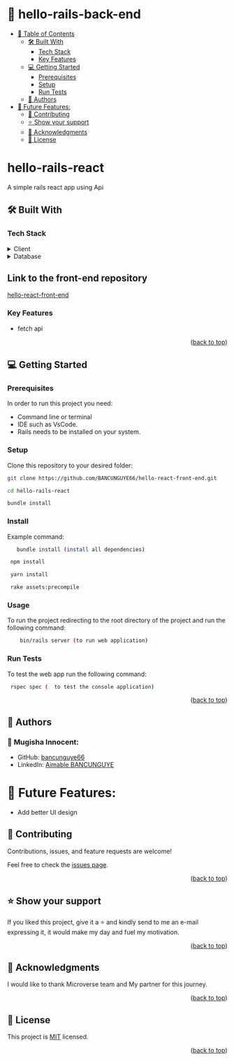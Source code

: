 
# 📗 hello-rails-back-end

- [📗 Table of Contents](#-table-of-contents)
  - [🛠 Built With ](#-built-with-)
    - [Tech Stack ](#tech-stack-)
    - [Key Features ](#key-features-)
  - [💻 Getting Started ](#-getting-started-)
    - [Prerequisites](#prerequisites)
    - [Setup](#setup)
    - [Run Tests](#run-tests)
  - [👥 Authors ](#-authors-)
- [🔭 Future Features:](#-future-features)
  - [🤝 Contributing ](#-contributing-)
  - [⭐️ Show your support ](#️-show-your-support-)
  - [🙏 Acknowledgments ](#-acknowledgments-)
  - [📝 License ](#-license-)

<!-- PROJECT DESCRIPTION -->

# hello-rails-react <a name="about-project"></a>

A simple rails react app using Api 

## 🛠 Built With <a name="built-with"></a>

### Tech Stack <a name="tech-stack"></a>

<details>
  <summary>Client</summary>
  <ul>
    <li><a href="https://rubyonrails.org/">Ruby on Rails</a></li>
  </ul>
</details>

<details>
  <summary>Database</summary>
  <ul>
    <li><a href="https://www.postgresql.org/">Postgres</a></li>
  </ul>
</details>



## Link to the front-end repository <a name="Link to the front-end repository "></a>
  
  [hello-react-front-end](https://github.com/BANCUNGUYE66/hello-react-front-end/tree/set-up)

<!-- Features -->




### Key Features <a name="key-features"></a>

- fetch api

<p align="right">(<a href="#readme-top">back to top</a>)</p>


<!-- GETTING STARTED -->

## 💻 Getting Started <a name="getting-started"></a>

### Prerequisites

In order to run this project you need:
- Command line or terminal
- IDE such as VsCode.
- Rails needs to be installed on your system.



### Setup

Clone this repository to your desired folder:

```sh 
git clone https://github.com/BANCUNGUYE66/hello-react-front-end.git
  ```
  ```sh 
  cd hello-rails-react
  ```
  ```sh 
  bundle install
  ```
### Install
Example command:
 ```sh 
    bundle install (install all dependencies)
  ```
   ```sh 
    npm install
  ```
   ```sh 
    yarn install
  ```
   ```sh 
    rake assets:precompile
  ```
### Usage
To run the project redirecting to the root directory of the project and run the following command:
 ```sh 
     bin/rails server (to run web application)
  ```
### Run Tests
To test the web app run the following command:
  ```sh 
   rspec spec (  to test the console application)
  ```

<p align="right">(<a href="#readme-top">back to top</a>)</p>

<!-- AUTHORS -->

## 👥 Authors <a name="authors"></a>

### 👤 **Mugisha Innocent**:
- GitHub: [bancunguye66](https://github.com/bancunguye66)
- LinkedIn: [Aimable BANCUNGUYE](https://www.linkedin.com/in/aimable-bancunguye/)

  
# 🔭 Future Features:
- Add better UI design

## 🤝 Contributing <a name="contributing"></a>

Contributions, issues, and feature requests are welcome!

Feel free to check the [issues page](../../issues/).

<p align="right">(<a href="#readme-top">back to top</a>)</p>

<!-- SUPPORT -->

## ⭐️ Show your support <a name="support"></a>
If you liked this project, give it a ⭐️ and kindly send to me an e-mail expressing it, it would make my day and fuel my motivation.

<p align="right">(<a href="#readme-top">back to top</a>)</p>

<!-- ACKNOWLEDGEMENTS -->

## 🙏 Acknowledgments <a name="acknowledgements"></a>

I would like to thank Microverse team and My partner for this journey.

<p align="right">(<a href="#readme-top">back to top</a>)</p>


<!-- LICENSE -->

## 📝 License <a name="license"></a>

This project is [MIT](./LICENSE) licensed.

<p align="right">(<a href="#readme-top">back to top</a>)</p>